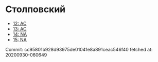 # Столповский
- [12: AC](12.md)
- [13: AC](13.md)
- [14: NA](14.md)
- [15: NA](15.md)

Commit: cc95801b928d93975de01041e8a891ceac546f40
 fetched at: 20200930-060649
